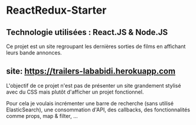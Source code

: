 # ReactRedux-Starter #

## Technologie utilisées : React.JS & Node.JS

Ce projet est un site regroupant les dernières sorties de films en affichant leurs bande annonces.

## site: https://trailers-lababidi.herokuapp.com

L'objectif de ce projet n'est pas de présenter un site grandement stylisé avec du CSS mais plutôt d'afficher un projet fonctionnel.

Pour cela je voulais incrémenter une barre de recherche (sans utilisé ElasticSearch), une consommation d'API, des callbacks, des fonctionnalités comme props, map & filter, ...




